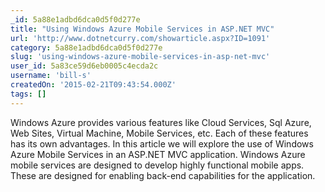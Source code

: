 ```yaml
---
_id: 5a88e1adbd6dca0d5f0d277e
title: "Using Windows Azure Mobile Services in ASP.NET MVC"
url: 'http://www.dotnetcurry.com/showarticle.aspx?ID=1091'
category: 5a88e1adbd6dca0d5f0d277e
slug: 'using-windows-azure-mobile-services-in-asp-net-mvc'
user_id: 5a83ce59d6eb0005c4ecda2c
username: 'bill-s'
createdOn: '2015-02-21T09:43:54.000Z'
tags: []
---
```


Windows Azure provides various features like Cloud Services, Sql Azure, Web Sites, Virtual Machine, Mobile Services, etc. Each of these features has its own advantages. In this article we will explore the use of Windows Azure Mobile Services in an ASP.NET MVC application. Windows Azure mobile services are designed to develop highly functional mobile apps. These are designed for enabling back-end capabilities for the application.

